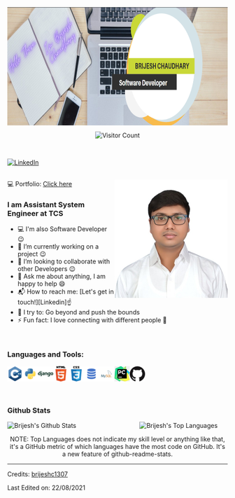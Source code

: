  <img align="center" width="100%" height="270px" alt="Image" src="https://github.com/brijeshc1307/brijeshc1307/blob/main/Banner.png" />
 <div align="center">
 
 ![Visitor Count](https://profile-counter.glitch.me/{brijeshc1307}/count.svg)
 
 </div>
<br>


<a href="https://www.linkedin.com/in/brijesh-chaudhary-2b8449171"><img src="https://img.shields.io/badge/linkedin-%230077B5.svg?&style=for-the-badge&logo=linkedin&logoColor=white" alt="LinkedIn" /></a>&nbsp;


</p>

<br>
 💻 Portfolio: <a href="https://brijeshc1307.github.io/bportfolio/" >Click here</a>
<img align="right" height="270px" alt="Image" src="https://github.com/brijeshc1307/brijeshc1307/blob/main/bri.jpg" /> 

### I am Assistant System Engineer at TCS
- 💻 I'm also Software Developer :wink:
- 🔭 I’m currently working on a project :wink:
- 👯 I’m looking to collaborate with other Developers :wink:
- 💬 Ask me about anything, I am happy to help :smile:
- 📬 How to reach me: [Let's get in touch!][Linkedin]:point_up:
- 🧗 I try to: Go beyond and push the bounds
- ⚡ Fun fact: I love connecting with different people :raised_hands:

<br>

### Languages and Tools: 

<img align="left" alt="Cpp" width="35px" src="https://raw.githubusercontent.com/github/explore/80688e429a7d4ef2fca1e82350fe8e3517d3494d/topics/cpp/cpp.png" />
<img align="left" alt="Python" width="35px" src="https://raw.githubusercontent.com/github/explore/80688e429a7d4ef2fca1e82350fe8e3517d3494d/topics/python/python.png" />
<img align="left" alt="Django" width="35px" src="https://raw.githubusercontent.com/github/explore/80688e429a7d4ef2fca1e82350fe8e3517d3494d/topics/django/django.png" />
<img align="left" alt="HTML5" width="35px" src="https://raw.githubusercontent.com/github/explore/80688e429a7d4ef2fca1e82350fe8e3517d3494d/topics/html/html.png" />
<img align="left" alt="CSS3" width="35px" src="https://raw.githubusercontent.com/github/explore/80688e429a7d4ef2fca1e82350fe8e3517d3494d/topics/css/css.png" />
<img align="left" alt="SQL" width="35px" src="https://raw.githubusercontent.com/github/explore/80688e429a7d4ef2fca1e82350fe8e3517d3494d/topics/sql/sql.png" />
<img align="left" alt="MySQL" width="35px" src="https://raw.githubusercontent.com/github/explore/80688e429a7d4ef2fca1e82350fe8e3517d3494d/topics/mysql/mysql.png" />
<img align="left" alt="Pycharm" width="35px" src="https://github.com/brijeshc1307/brijeshc1307/blob/main/pycharm.png" />
<img align="left" alt="GitHub" width="35px" src="https://raw.githubusercontent.com/github/explore/78df643247d429f6cc873026c0622819ad797942/topics/github/github.png" />


<br>
<br>
<br>
<br>



### Github Stats

<img align="left" src="https://github-readme-stats.vercel.app/api?username=brijeshc1307&&show_icons=true&include_all_commits=true&title_color=fff&icon_color=79ff97&text_color=efefef&bg_color=24292e" alt="Brijesh's Github Stats" width="60%">
  
<img src="https://github-readme-stats.vercel.app/api/top-langs/?username=brijeshc1307&show_icons=true&hide_border=true&theme=radical" width="37%" alt="Brijesh's Top Languages">

<p align="center">
    NOTE: Top Languages does not indicate my skill level or anything like that, it's a GitHub metric of which languages have the most code on GitHub. It's a new feature of github-readme-stats.
</p>

-----
Credits: [brijeshc1307](https://github.com/brijeshc1307)

Last Edited on: 22/08/2021




